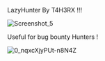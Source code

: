 LazyHunter By T4H3RX !!! 

![Screenshot_5](https://github.com/Taher7013/lazyHunt3r/assets/67517051/100bfa98-7b81-42f4-85e2-a7a1a415f77b)


Useful for bug bounty Hunters ! 

![0_nqxcXjyPUt-n8N4Z](https://github.com/Taher7013/lazyHunt3r/assets/67517051/47e86e0c-6021-43ef-a150-60cbd47e5931)
